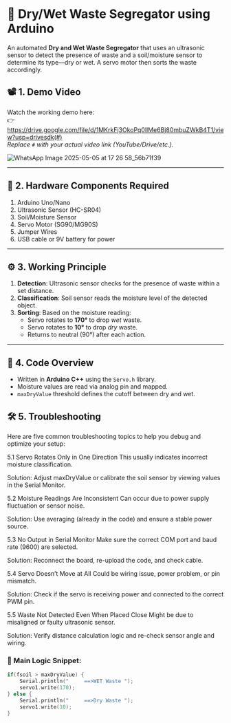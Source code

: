 # 🌱 Dry/Wet Waste Segregator using Arduino

An automated **Dry and Wet Waste Segregator** that uses an ultrasonic sensor to detect the presence of waste and a soil/moisture sensor to determine its type—dry or wet. A servo motor then sorts the waste accordingly.

## 📽️ 1. Demo Video

Watch the working demo here:  
👉 https://drive.google.com/file/d/1MKrkFj3OkoPq0llMe6Bj80mbuZWkB4T1/view?usp=drivesdk(#)  
*Replace `#` with your actual video link (YouTube/Drive/etc.).*


![WhatsApp Image 2025-05-05 at 17 26 58_56b71f39](https://github.com/user-attachments/assets/c62a4a99-3c91-430c-ad4e-bf6e6cce233e)

---

## 🧰 2. Hardware Components Required

1. Arduino Uno/Nano
2. Ultrasonic Sensor (HC-SR04)
3. Soil/Moisture Sensor
4. Servo Motor (SG90/MG90S)
5. Jumper Wires
6. USB cable or 9V battery for power

---

## ⚙️ 3. Working Principle

1. **Detection**: Ultrasonic sensor checks for the presence of waste within a set distance.
2. **Classification**: Soil sensor reads the moisture level of the detected object.
3. **Sorting**: Based on the moisture reading:
   - Servo rotates to **170°** to drop *wet* waste.
   - Servo rotates to **10°** to drop *dry* waste.
   - Returns to neutral (90°) after each action.

---

## 🧾 4. Code Overview

- Written in **Arduino C++** using the `Servo.h` library.
- Moisture values are read via analog pin and mapped.
- `maxDryValue` threshold defines the cutoff between dry and wet.

## 🛠️ 5. Troubleshooting
Here are five common troubleshooting topics to help you debug and optimize your setup:

5.1 Servo Rotates Only in One Direction
This usually indicates incorrect moisture classification.

Solution: Adjust maxDryValue or calibrate the soil sensor by viewing values in the Serial Monitor.

5.2 Moisture Readings Are Inconsistent
Can occur due to power supply fluctuation or sensor noise.

Solution: Use averaging (already in the code) and ensure a stable power source.

5.3 No Output in Serial Monitor
Make sure the correct COM port and baud rate (9600) are selected.

Solution: Reconnect the board, re-upload the code, and check cable.

5.4 Servo Doesn’t Move at All
Could be wiring issue, power problem, or pin mismatch.

Solution: Check if the servo is receiving power and connected to the correct PWM pin.

5.5 Waste Not Detected Even When Placed Close
Might be due to misaligned or faulty ultrasonic sensor.

Solution: Verify distance calculation logic and re-check sensor angle and wiring.

### 📌 Main Logic Snippet:
```cpp
if(fsoil > maxDryValue) {
    Serial.println("     ==>WET Waste ");
    servo1.write(170);
} else {
    Serial.println("     ==>Dry Waste ");
    servo1.write(10);
}




